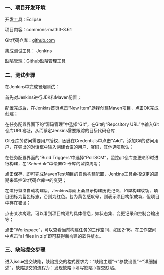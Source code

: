 ### 一、项目开发环境

开发工具：Eclipse

项目内容：commons-math3-3.6.1

Git代码仓库：[github.com](https://github.com/CynthiaTsao/test05)

集成测试工具： Jenkins

缺陷管理：Github缺陷管理工具



### 二、测试步骤

在Jenkins中完成冒烟测试：

首先对Jenkins进行JDK和Maven配置；

配置完成后，在Jenkins首页点击“New Item”,选择创建Maven项目，点击OK完成创建；

在任务配置界面下的“源码管理”中选择“Git”，在Git的“Repository URL”中输入Git仓库URL地址，从而确定Jenkins需要跟踪的目标代码仓库；

Git仓库的访问需要用户授权，因此在Credentials中点击“Add”，添加Git的访问用户，在弹出的对话框中输入创建仓库的用户、密码，其他选项默认；

在任务配置界面的“Build Triggers”中选择“Poll SCM”，监控git仓库变更来即时进行构建，在“Schedule”中设置Git仓库的监控周期；

点击保存，即可完成MavenTest项目的自动构建配置，Jenkins工具会按设定的周期来监控Git代码仓库中的变更；

在进行监控自动构建后，Jenkins界面上会显示构建历史记录。如果构建成功，项目图标为蓝色标志，否则为红色。若为黄色感叹号，则表示项目构架成功，但项目中存在错误；

点击某次构建，可以看到项目构建的具体信息，如状态集、变更记录和控制台输出等；

点击“Workspace”，可以查看当前构建任务的工作空间，如图2-16。在工作空间中点击“all files in zip”即可获得新构建的软件版本。



### 三、缺陷提交步骤

进入issue提交缺陷，缺陷提交的格式要求为：“缺陷主题”->“参数设置”->“详细描述”，缺陷提交的流程为：发现缺陷->填写缺陷->提交缺陷。

